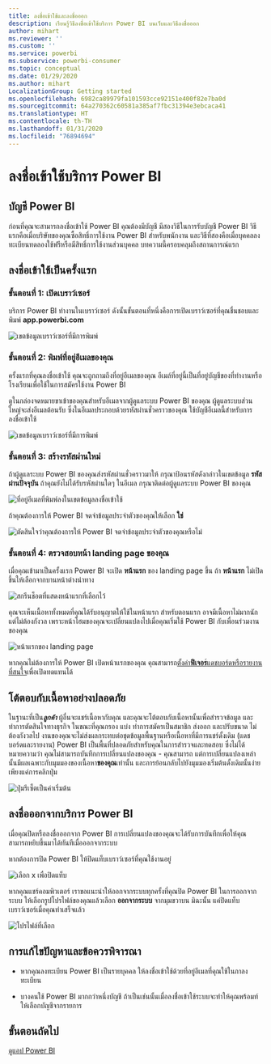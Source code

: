 ```yaml
---
title: ลงชื่อเข้าใช้และลงชื่อออก
description: เรียนรู้วิธีลงชื่อเข้าใช้บริการ Power BI บนเว็บและวิธีลงชื่อออก
author: mihart
ms.reviewer: ''
ms.custom: ''
ms.service: powerbi
ms.subservice: powerbi-consumer
ms.topic: conceptual
ms.date: 01/29/2020
ms.author: mihart
LocalizationGroup: Getting started
ms.openlocfilehash: 6982ca89979fa101593cce92151e400f82e7ba0d
ms.sourcegitcommit: 64a270362c60581a385af7fbc31394e3ebcaca41
ms.translationtype: HT
ms.contentlocale: th-TH
ms.lasthandoff: 01/31/2020
ms.locfileid: "76894694"
---
```

# <a name="sign-in-to-power-bi-service"></a>ลงชื่อเข้าใช้บริการ Power BI

## <a name="power-bi-accounts"></a>บัญชี Power BI
ก่อนที่คุณจะสามารถลงชื่อเข้าใช้ Power BI คุณต้องมีบัญชี มีสองวิธีในการรับบัญชี Power BI วิธีแรกคือเมื่อบริษัทของคุณซื้อสิทธิ์การใช้งาน Power BI สำหรับพนักงาน และวิธีที่สองคือเมื่อบุคคลลงทะเบียนทดลองใช้ฟรีหรือมีสิทธิ์การใช้งานส่วนบุคคล บทความนี้ครอบคลุมถึงสถานการณ์แรก

## <a name="sign-in-for-the-first-time"></a>ลงชื่อเข้าใช้เป็นครั้งแรก

### <a name="step-1-open-a-browser"></a>ขั้นตอนที่ 1: เปิดเบราว์เซอร์
บริการ Power BI ทำงานในเบราว์เซอร์  ดังนั้นขั้นตอนที่หนึ่งคือการเปิดเบราว์เซอร์ที่คุณชื่นชอบและพิมพ์ **app.powerbi.com**

![เขตข้อมูลเบราว์เซอร์ที่มีการพิมพ์](media/end-user-sign-in/power-bi-sign-in.png)

### <a name="step-2-type-your-email-address"></a>ขั้นตอนที่ 2: พิมพ์ที่อยู่อีเมลของคุณ
ครั้งแรกที่คุณลงชื่อเข้าใช้ คุณจะถูกถามถึงที่อยู่อีเมลของคุณ  อีเมล์ที่อยู่นี้เป็นที่อยู่บัญชีของที่ทำงานหรือโรงเรียนเพื่อใช้ในการสมัครใช้งาน Power BI  

ดูในกล่องจดหมายขาเข้าของคุณสำหรับอีเมลจากผู้ดูแลระบบ Power BI ของคุณ ผู้ดูแลระบบส่วนใหญ่จะส่งอีเมลต้อนรับ ซึ่งในอีเมลประกอบด้วยรหัสผ่านชั่วคราวของคุณ ใช้บัญชีอีเมลนี้สำหรับการลงชื่อเข้าใช้ 

![เขตข้อมูลเบราว์เซอร์ที่มีการพิมพ์](media/end-user-sign-in/power-bi-password.png)


 
### <a name="step-3-create-a-new-password"></a>ขั้นตอนที่ 3: สร้างรหัสผ่านใหม่
ถ้าผู้ดูแลระบบ Power BI ของคุณส่งรหัสผ่านชั่วคราวมาให้ กรุณาป้อนรหัสดังกล่าวในเขตข้อมูล **รหัสผ่านปัจจุบัน** ถ้าคุณยังไม่ได้รับรหัสผ่านใดๆ ในอีเมล กรุณาติดต่อผู้ดูแลระบบ Power BI ของคุณ

![ที่อยู่อีเมลที่พิมพ์ลงในเขตข้อมูลลงชื่อเข้าใช้](media/end-user-sign-in/power-bi-login.png)

ถ้าคุณต้องการให้ Power BI จดจำข้อมูลประจำตัวของคุณให้เลือก **ใช่** 

![ตัดสินใจว่าคุณต้องการให้ Power BI จดจำข้อมูลประจำตัวของคุณหรือไม่](media/end-user-sign-in/power-bi-stay-signed-in.png)


### <a name="step-4-review-your-home-landing-page"></a>ขั้นตอนที่ 4: ตรวจสอบหน้า landing page ของคุณ
เมื่อคุณเข้ามาเป็นครั้งแรก Power BI จะเปิด **หน้าแรก** ของ landing page ขึ้น ถ้า **หน้าแรก**  ไม่เปิดขึ้นให้เลือกจากบานหน้าต่างนำทาง 

![สกรีนช็อตที่แสดงหน้าแรกที่เลือกไว้](media/end-user-sign-in/power-bi-home-selected.png)

คุณจะเห็นเนื้อหาทั้งหมดที่คุณได้รับอนุญาตให้ใช้ในหน้าแรก สำหรับตอนแรก อาจมีเนื้อหาไม่มากนัก แต่ไม่ต้องกังวล เพราะหน้าโฮมของคุณจะเปลี่ยนแปลงไปเมื่อคุณเริ่มใช้ Power BI กับเพื่อนร่วมงานของคุณ 

![หน้าแรกของ landing page](media/end-user-sign-in/power-bi-home-landing.png)

หากคุณไม่ต้องการให้ Power BI เปิดหน้าแรกของคุณ คุณสามารถ[ตั้งค่า**ฟีเจอร**์แดชบอร์ดหรือรายงานที่สนใจ](end-user-featured.md)เพื่อเปิดทดแทนได้ 

## <a name="safely-interact-with-content"></a>โต้ตอบกับเนื้อหาอย่างปลอดภัย
ในฐานะที่เป็น***ลูกค้า*** ผู้อื่นจะแชร์เนื้อหากับคุณ และคุณจะโต้ตอบกับเนื้อหานั้นเพื่อสำรวจข้อมูล และทำการตัดสินใจทางธุรกิจ  ในขณะที่คุณกรอง แบ่ง ทำการสมัครเป็นสมาชิก ส่งออก และปรับขนาด ไม่ต้องกังวลไป งานของคุณจะไม่ส่งผลกระทบต่อชุดข้อมูลพื้นฐานหรือเนื้อหาที่มีการแชร์ดั้งเดิม (แดชบอร์ดและรายงาน) Power BI เป็นพื้นที่ปลอดภัยสำหรับคุณในการสำรวจและทดสอบ ซึ่งไม่ได้หมายความว่า คุณไม่สามารถบันทึกการเปลี่ยนแปลงของคุณ - คุณสามารถ แต่การเปลี่ยนแปลงเหล่านั้นมีผลเฉพาะกับมุมมองของเนื้อหา**ของคุณ**เท่านั้น และการย้อนกลับไปยังมุมมองเริ่มต้นดั้งเดิมนั้นง่าย เพียงแค่การคลิกปุ่ม

![ปุ่มรีเซ็ตเป็นค่าเริ่มต้น](media/end-user-sign-in/power-bi-reset.png)

## <a name="sign-out-of-power-bi-service"></a>ลงชื่อออกจากบริการ Power BI
เมื่อคุณปิดหรือลงชื่อออกจาก Power BI การเปลี่ยนแปลงของคุณจะได้รับการบันทึกเพื่อให้คุณสามารถหยิบขึ้นมาได้ทันทีเมื่อออกจากระบบ

หากต้องการปิด Power BI ให้ปิดแท็บเบราว์เซอร์ที่คุณใช้งานอยู่ 

![เลือก x เพื่อปิดแท็บ](media/end-user-sign-in/power-bi-close.png) 

หากคุณแชร์คอมพิวเตอร์ เราขอแนะนำให้ออกจากระบบทุกครั้งที่คุณปิด Power BI  ในการออกจากระบบ ให้เลือกรูปโปรไฟล์ของคุณแล้วเลือก **ออกจากระบบ** จากมุมขวาบน มิฉะนั้น แค่ปิดแท็บเบราว์เซอร์เมื่อคุณทำเสร็จแล้ว

![โปรไฟล์ที่เลือก](media/end-user-sign-in/power-bi-sign-out.png) 

## <a name="troubleshooting-and-considerations"></a>การแก้ไขปัญหาและข้อควรพิจารณา
- หากคุณลงทะเบียน Power BI เป็นรายบุคคล ให้ลงชื่อเข้าใช้ด้วยที่อยู่อีเมลที่คุณใช้ในกาลงทะเบียน

- บางคนใช้ Power BI มากกว่าหนึ่งบัญชี ถ้าเป็นเช่นนั้นเมื่อลงชื่อเข้าใช้ระบบจะทำให้คุณพร้อมท์ให้เลือกบัญชีจากรายการ 

## <a name="next-steps"></a>ขั้นตอนถัดไป
[ดูแอป Power BI](end-user-app-view.md)
